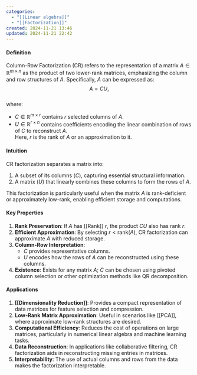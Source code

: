 ```yaml
---
categories:
  - "[[Linear algebra]]"
  - "[[Factorization]]"
created: 2024-11-21 13:46
updated: 2024-11-21 22:42
---
```

#### **Definition**
Column-Row Factorization (CR) refers to the representation of a matrix $A \in \mathbb{R}^{m \times n}$ as the product of two lower-rank matrices, emphasizing the column and row structures of $A$. Specifically, $A$ can be expressed as:  
$$ A = CU, $$  
where:
- $C \in \mathbb{R}^{m \times r}$ contains $r$ selected columns of $A$.
- $U \in \mathbb{R}^{r \times n}$ contains coefficients encoding the linear combination of rows of $C$ to reconstruct $A$.  
Here, $r$ is the rank of $A$ or an approximation to it.

#### **Intuition**
CR factorization separates a matrix into:
1. A subset of its columns ($C$), capturing essential structural information.
2. A matrix ($U$) that linearly combines these columns to form the rows of $A$.

This factorization is particularly useful when the matrix $A$ is rank-deficient or approximately low-rank, enabling efficient storage and computations.

#### **Key Properties**
1. **Rank Preservation**: If $A$ has [[Rank]] $r$, the product $CU$ also has rank $r$.
2. **Efficient Approximation**: By selecting $r < \text{rank}(A)$, CR factorization can approximate $A$ with reduced storage.
3. **Column-Row Interpretation**:  
   - $C$ provides representative columns.
   - $U$ encodes how the rows of $A$ can be reconstructed using these columns.
4. **Existence**: Exists for any matrix $A$; $C$ can be chosen using pivoted column selection or other optimization methods like QR decomposition.

#### **Applications**
1. **[[Dimensionality Reduction]]**: Provides a compact representation of data matrices for feature selection and compression.
2. **Low-Rank Matrix Approximation**: Useful in scenarios like [[PCA]], where approximate low-rank structures are desired.
3. **Computational Efficiency**: Reduces the cost of operations on large matrices, particularly in numerical linear algebra and machine learning tasks.
4. **Data Reconstruction**: In applications like collaborative filtering, CR factorization aids in reconstructing missing entries in matrices.
5. **Interpretability**: The use of actual columns and rows from the data makes the factorization interpretable.

